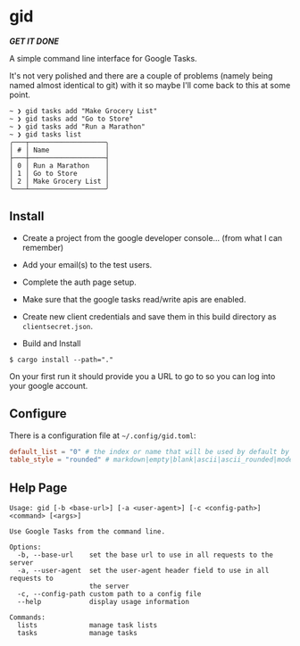 # gid
***GET IT DONE***

A simple command line interface for Google Tasks.

It's not very polished and there are a couple of problems (namely being named almost identical to git) with it so maybe I'll come back to this at some point.

```
~ ❯ gid tasks add "Make Grocery List"
~ ❯ gid tasks add "Go to Store"
~ ❯ gid tasks add "Run a Marathon"
~ ❯ gid tasks list
╭───┬───────────────────╮
│ # │ Name              │
├───┼───────────────────┤
│ 0 │ Run a Marathon    │
│ 1 │ Go to Store       │
│ 2 │ Make Grocery List │
╰───┴───────────────────╯
```

## Install
 -  Create a project from the google developer console... (from what I can remember)
   - Add your email(s) to the test users.
   - Complete the auth page setup.
   - Make sure that the google tasks read/write apis are enabled.
   - Create new client credentials and save them in this build directory as `clientsecret.json`.
  
 - Build and Install
```shell
$ cargo install --path="."
```

On your first run it should provide you a URL to go to so you can log into your google account.

## Configure
There is a configuration file at `~/.config/gid.toml`:
```toml
default_list = "0" # the index or name that will be used by default by the tasks subcommand
table_style = "rounded" # markdown|empty|blank|ascii|ascii_rounded|modern|sharp|rounded|extended|dots
```

## Help Page
```
Usage: gid [-b <base-url>] [-a <user-agent>] [-c <config-path>] <command> [<args>]

Use Google Tasks from the command line.

Options:
  -b, --base-url    set the base url to use in all requests to the server
  -a, --user-agent  set the user-agent header field to use in all requests to
                    the server
  -c, --config-path custom path to a config file
  --help            display usage information

Commands:
  lists             manage task lists
  tasks             manage tasks
```
